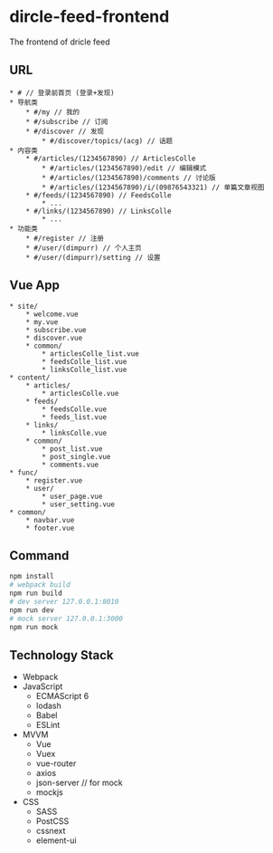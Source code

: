 # dircle-feed-frontend
The frontend of dricle feed

## URL

```
* # // 登录前首页 (登录+发现)
* 导航类
    * #/my // 我的
    * #/subscribe // 订阅
    * #/discover // 发现
        * #/discover/topics/(acg) // 话题
* 内容类
    * #/articles/(1234567890) // ArticlesColle
        * #/articles/(1234567890)/edit // 编辑模式
        * #/articles/(1234567890)/comments // 讨论版
        * #/articles/(1234567890)/i/(09876543321) // 单篇文章视图
    * #/feeds/(1234567890) // FeedsColle
        * ...
    * #/links/(1234567890) // LinksColle
        * ...
* 功能类
    * #/register // 注册
    * #/user/(dimpurr) // 个人主页
    * #/user/(dimpurr)/setting // 设置
```

## Vue App

```
* site/
    * welcome.vue
    * my.vue
    * subscribe.vue
    * discover.vue
    * common/
        * articlesColle_list.vue
        * feedsColle_list.vue
        * linksColle_list.vue
* content/
    * articles/
        * articlesColle.vue
    * feeds/
        * feedsColle.vue
        * feeds_list.vue
    * links/
        * linksColle.vue
    * common/
        * post_list.vue
        * post_single.vue
        * comments.vue
* func/
    * register.vue
    * user/
        * user_page.vue
        * user_setting.vue
* common/
    * navbar.vue
    * footer.vue
```

## Command

```bash
npm install
# webpack build
npm run build
# dev server 127.0.0.1:8010
npm run dev
# mock server 127.0.0.1:3000
npm run mock
```

## Technology Stack

* Webpack
* JavaScript
    * ECMAScript 6
    * lodash
    * Babel
    * ESLint
* MVVM
    * Vue
    * Vuex
    * vue-router
    * axios
    * json-server // for mock
    * mockjs
* CSS
    * SASS
    * PostCSS
    * cssnext
    * element-ui